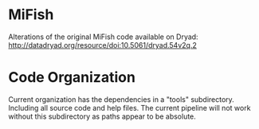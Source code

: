 # MiFish
Alterations of the original MiFish code available on Dryad: http://datadryad.org/resource/doi:10.5061/dryad.54v2q.2

# Code Organization
Current organization has the dependencies in a "tools" subdirectory. Including all source code and help files. The current pipeline will not work without this subdirectory as paths appear to be absolute.
